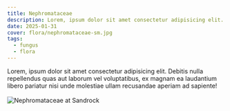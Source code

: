 ```yaml
---
title: Nephromataceae
description: Lorem, ipsum dolor sit amet consectetur adipisicing elit.
date: 2025-01-31
cover: flora/nephromataceae-sm.jpg
tags:
  - fungus
  - flora
---
```

Lorem, ipsum dolor sit amet consectetur adipisicing elit. Debitis nulla repellendus quas aut laborum vel voluptatibus, ex magnam ea laudantium libero pariatur nisi unde molestiae ullam recusandae aperiam ad sapiente!
\
\
![Nephromataceae at Sandrock](/images/flora/nephromataceae-sm.jpg)
